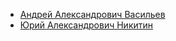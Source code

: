 * [Андрей Александрович Васильев](Андрей%20Александрович%20Васильев)
* [Юрий Александрович Никитин](Юрий%20Александрович%20Никитин)
